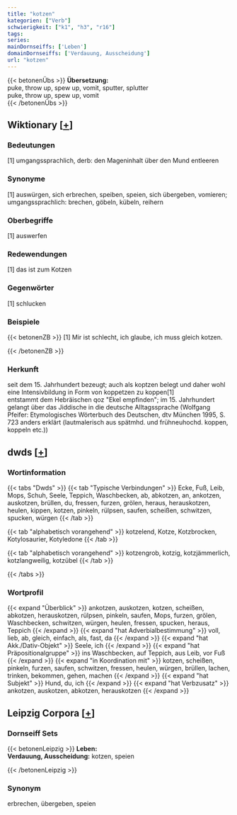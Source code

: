 ```yaml
---
title: "kotzen"
kategorien: ["Verb"]
schwierigkeit: ["k1", "h3", "r16"]
tags:
series:
mainDornseiffs: ['Leben']
domainDornseiffs: ['Verdauung, Ausscheidung']
url: "kotzen"
---
```


{{< betonenÜbs >}}
**Übersetzung:**  
puke, throw up, spew up, vomit, sputter, splutter  
puke, throw up, spew up, vomit  
{{< /betonenÜbs >}}

## Wiktionary [[+](https://de.wiktionary.org/wiki/kotzen)]

### Bedeutungen
[1] umgangssprachlich, derb: den Mageninhalt über den Mund entleeren  

### Synonyme
[1] auswürgen, sich erbrechen, speiben, speien, sich übergeben, vomieren; umgangssprachlich: brechen, göbeln, kübeln, reihern  

### Oberbegriffe
[1] auswerfen  

### Redewendungen
[1] das ist zum Kotzen  

### Gegenwörter
[1] schlucken  

### Beispiele
{{< betonenZB >}}
[1] Mir ist schlecht, ich glaube, ich muss gleich kotzen.  

{{< /betonenZB >}}
### Herkunft
seit dem 15. Jahrhundert bezeugt; auch als koptzen belegt und daher wohl eine Intensivbildung in Form von koppetzen zu koppen[1]  
entstammt dem Hebräischen qoz "Ekel empfinden"; im 15. Jahrhundert gelangt über das Jiddische in die deutsche Alltagssprache (Wolfgang Pfeifer: Etymologisches Wörterbuch des Deutschen, dtv München 1995, S. 723 anders erklärt (lautmalerisch aus spätmhd. und frühneuhochd. koppen, koppeln etc.))  



## dwds [[+](https://www.dwds.de/wb/kotzen)]

### Wortinformation
{{< tabs "Dwds" >}}
{{< tab "Typische Verbindungen" >}}
Ecke, Fuß, Leib, Mops, Schuh, Seele, Teppich, Waschbecken, ab, abkotzen, an, ankotzen, auskotzen, brüllen, du, fressen, furzen, grölen, heraus, herauskotzen, heulen, kippen, kotzen, pinkeln, rülpsen, saufen, scheißen, schwitzen, spucken, würgen
{{< /tab >}}

{{< tab "alphabetisch vorangehend" >}}
kotzelend, Kotze, Kotzbrocken, Kotylosaurier, Kotyledone
{{< /tab >}}

{{< tab "alphabetisch vorangehend" >}}
kotzengrob, kotzig, kotzjämmerlich, kotzlangweilig, kotzübel
{{< /tab >}}

{{< /tabs >}}

### Wortprofil
{{< expand "Überblick" >}} ankotzen, auskotzen, kotzen, scheißen, abkotzen, herauskotzen, rülpsen, pinkeln, saufen, Mops, furzen, grölen, Waschbecken, schwitzen, würgen, heulen, fressen, spucken, heraus, Teppich {{< /expand >}}
{{< expand "hat Adverbialbestimmung" >}} voll, lieb, ab, gleich, einfach, als, fast, da {{< /expand >}}
{{< expand "hat Akk./Dativ-Objekt" >}} Seele, ich {{< /expand >}}
{{< expand "hat Präpositionalgruppe" >}} ins Waschbecken, auf Teppich, aus Leib, vor Fuß {{< /expand >}}
{{< expand "in Koordination mit" >}} kotzen, scheißen, pinkeln, furzen, saufen, schwitzen, fressen, heulen, würgen, brüllen, lachen, trinken, bekommen, gehen, machen {{< /expand >}}
{{< expand "hat Subjekt" >}} Hund, du, ich {{< /expand >}}
{{< expand "hat Verbzusatz" >}} ankotzen, auskotzen, abkotzen, herauskotzen {{< /expand >}}

## Leipzig Corpora [[+](https://corpora.uni-leipzig.de/en/res?word=kotzen&corpusId=deu_newscrawl-public_2018)]

### Dornseiff Sets
{{< betonenLeipzig >}}
**Leben:**  
**Verdauung, Ausscheidung:** kotzen, speien  

{{< /betonenLeipzig >}}

### Synonym
erbrechen, übergeben, speien

